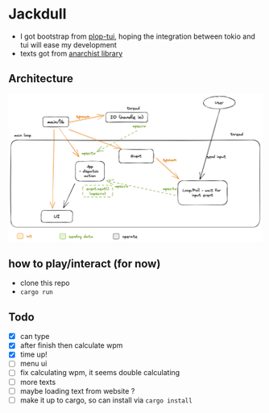 # Jackdull

- I got bootstrap from [plop-tui]( https://github.com/ilaborie/plop-tui), hoping the integration between tokio and tui will ease my development
- texts got from [anarchist library](https://theanarchistlibrary)

## Architecture
![image](docs/architecture.png)


## how to play/interact (for now)
- clone this repo
- `cargo run`

## Todo
- [x] can type
- [x] after finish then calculate wpm
- [x] time up!
- [ ] menu ui
- [ ] fix calculating wpm, it seems double calculating
- [ ] more texts
- [ ] maybe loading text from website ?
- [ ] make it up to cargo, so can install via `cargo install`